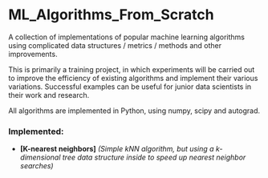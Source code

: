 # ML_Algorithms_From_Scratch
A collection of implementations of popular machine learning algorithms using complicated data structures / metrics / methods and other improvements.

This is primarily a training project, in which experiments will be carried out to improve the efficiency of existing algorithms and implement their various variations. Successful examples can be useful for junior data scientists in their work and research.

All algorithms are implemented in Python, using numpy, scipy and autograd.  

### Implemented:
* **[K-nearest neighbors]** *(Simple kNN algorithm, but using a k-dimensional tree data structure inside to speed up nearest neighbor searches)*
